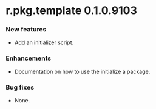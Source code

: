 # r.pkg.template 0.1.0.9103

### New features

* Add an initializer script.

### Enhancements

* Documentation on how to use the initialize a package.

### Bug fixes

* None.
